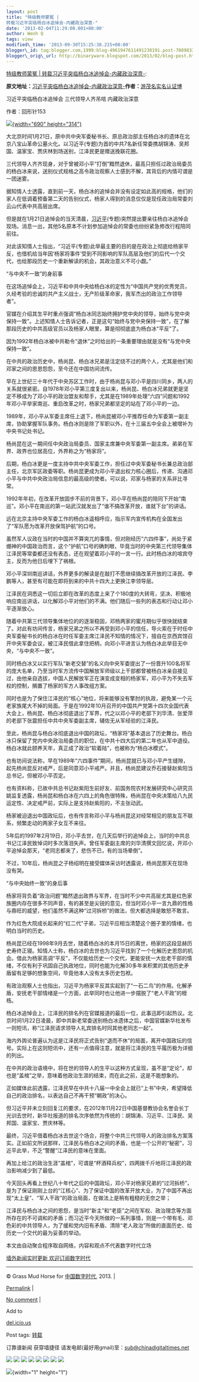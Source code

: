 ```yaml
--- 
layout: post 
title: "特级教师蒙冤 |
转载习近平突临杨白冰追悼会-内藏政治深意-" 
date: '2013-02-04T11:29:00.001+08:00' 
author: Wenh Q
tags: view
modified\_time: '2013-09-30T15:25:38.215+08:00' 
blogger\_id: tag:blogger.com,1999:blog-4961947611491238191.post-7089833476110496779
blogger\_orig\_url: http://binaryware.blogspot.com/2013/02/blog-post.html
--- 
```

[特级教师蒙冤
|
转载习近平突临杨白冰追悼会-内藏政治深意-](http://feedproxy.google.com/~r/chinagfwblog/~3/iXxGsut3PvY/):



<div>

<div>

**原文地址：**[习近平突临杨白冰追悼会-内藏政治深意-](http://blog.sina.com.cn/s/blog_b3c4cb0401015f2o.html "习近平突临杨白冰追悼会-内藏政治深意-")**作者：**[游茂名实名认证博](http://blog.sina.com.cn/u/3016018692 "游茂名实名认证博")

</div>

<div>

<div>

习近平突临杨白冰追悼会 三代领导人齐吊唁 内藏政治深意

</div>

<div>

作者：回形针153

</div>

<div>

[![](http://s15.sinaimg.cn/mw690/b3c4cb04td4b88bab2b6e&690){width="690"
height="314"}](http://blog.photo.sina.com.cn/showpic.html#url=http://s15.sinaimg.cn/orignal/b3c4cb04td4b88bab2b6e)

</div>

</div>

</div>



<div>

大北京时间1月21日，原中共中央军委秘书长、原总政治部主任杨白冰的遗体在北京八宝山革命公墓火化。以习近平(专题)为首的中共7名新任常委携胡锦涛、吴邦国、温家宝、贾庆林到场送别，江泽民更是赠送挽联花圈。

</div>

<div>

</div>

<div>

三代领导人齐齐现身，对于曾被邓小平“打倒”黯然退休，最高只担任过政治局委员的杨白冰来说，送别仪式规格之高令政治观察人士感到不解，其背后的内情可谓是一团迷雾。

</div>

<div>

</div>

<div>

据知情人士透露，直到前一天，杨白冰的追悼会并没有设定如此高的规格，他们的家人在低调着预备第二天的告别仪式，杨家人得到的消息仅仅是现任政治局常委刘云山代表中共高层出席。

</div>

<div>

</div>

<div>

但是就在1月21日追悼会的当天清晨，[习近平](https://meilizhongguo.biz/chinese/tag/%e4%b9%a0%e8%bf%91%e5%b9%b3/?category=10466 "标签 习近平 下的日志")(专题)突然提出要亲往杨白冰追悼会现场。消息一出，其他5名原本不计划参加追悼会的常委也纷纷紧急修改行程陪同前往。

</div>

<div>

</div>

<div>

对此该知情人士指出，“习近平(专题)此举最主要的目的是在政治上彻底给杨家平反，也借机给当年因‘杨家将事件’受到不同影响的军队高层及他们的后代一个交代，也给那段历史一个重新解读的机会，其政治意义不可小觑。”

</div>

<div>

</div>

<div>

“与中央不一致”的身前事

</div>

<div>

</div>

<div>

在这场追悼会上，习近平和中共中央给杨白冰的定性为“中国共产党的优秀党员，久经考验的忠诚的共产主义战士，无产阶级革命家，我军杰出的政治工作领导者”。

</div>

<div>

</div>

<div>

官媒在介绍其生平时重点强调“杨白冰同志始终拥护党中央的领导，始终与党中央保持一致”。上述知情人士告诉记者，正是这句“始终与党中央保持一致”，在了解那段历史的中共高级官员以及杨家人眼里，算是彻彻底底为杨白冰“平反”了。

</div>

<div>

</div>

<div>

因为1992年杨白冰被中共勒令“退休”之时给出的一条重要理由就是没有“与党中央保持一致”。

</div>

<div>

</div>

<div>

在中共的政治历史中，杨尚昆、杨白冰兄弟是注定绕不过的两个人，尤其是他们和邓家之间的恩恩怨怨，至今还在中国坊间流传。

</div>

<div>

</div>

<div>

早在上世纪三十年代于中央苏区工作时，由于杨尚昆与邓小平是四川同乡，两人的关系就很紧密。自1978年邓小平第三度复出以来，杨尚昆、杨白冰兄弟就更是坚定不移成为了邓小平的政治盟友和帮手，尤其是在1989年处理“六四”问题和1992年邓小平举家南巡、重启改革之时，杨家兄弟都坚定的站在了邓小平的一边。

</div>

<div>

</div>

<div>

1989年，邓小平从军委主席任上退下，杨尚昆被邓小平推荐任命为军委第一副主席，协助掌握军队事务。杨白冰则是除了军职以外，在十三届五中全会上被增补为中央书记处书记。

</div>

<div>

</div>

<div>

杨尚昆在这一期间任中央政治局委员、国家主席兼中央军委第一副主席。弟弟在军界、政界也位居高位，外界称之为“杨家将”。

</div>

<div>

</div>

<div>

后期，杨白冰更是一度主持中共中央军委工作，担任过中央军委秘书长兼总政治部主任，北京军区政委等职。杨尚昆更成为邓小平退出权力核心圈后，传递、沟通邓小平与中共中央政治局信息的最高级的使者。可以说，邓家与杨家的关系非比寻常。

</div>

<div>

</div>

<div>

1992年年初，在改革开放固步不前的背景下，邓小平在杨尚昆的陪同下开始“南巡”。邓小平在南巡的第一站武汉就发出了“谁不搞改革开放，谁就下台”的讲话。

</div>

<div>

</div>

<div>

远在北京主持中央军委工作的杨白冰遥相呼应，指示军内宣传机构在全国发出了“军队愿为改革开放保驾护航”的口号。

</div>

<div>

</div>

<div>

虽然军人议政在当时的中国并不算突兀的事情，但对刚经历“六四件事”，尚处于紧绷神的中国政治而言，这个“护航”口号的确刺眼，毕竟当时的中央第三代领导集体江泽民等常委都还没有表态，还在观望着邓小平的一言一行。此时杨白冰的喧宾夺主，反而为他日后埋下了祸根。

</div>

<div>

</div>

<div>

邓小平深圳南巡讲话，外界更多的解读是在敲打不愿继续搞改革开放的江泽民、李鹏等人，甚至有可能在即将到来的中共十四大上更换江李领导层。

</div>

<div>

</div>

<div>

江泽民在洞悉这一切后立即在改革的态度上来了个180度的大转弯，坚决、积极地响应南巡讲话，以化解邓小平对他们的不满。他们随后一些列的表态和行动让邓小平逐渐放心。

</div>

<div>

</div>

<div>

随着中共第三代领导集体地位的的逐渐稳固，邓杨两家的蜜月期似乎很快就结束了。对此有坊间传言，杨家兄弟之所以不再受到邓小平的信任，导火索在于时任中央军委秘书长的杨白冰在时任军委主席江泽民不知情的情况下，擅自在京西宾馆召开中央军委会议，被江泽民借此拿住把柄，向邓小平进言认为杨白冰此举目无中央，“与中央不一致”。

</div>

<div>

</div>

<div>

同时杨白冰又以实行军队“新老交替”的名义向中央军委提出了一份晋升100名将军的庞大名单，乃至当时军方流传中国解放军师级以上干部都曾被杨白冰亲自接见过，由他亲自选拔，中国人民解放军正在演变成变相的杨家军，邓小平为不失去军权的控制，搁置了杨家的军方人事改组方案。

</div>

<div>

</div>

<div>

同时也是为了保住江泽民的“核心”地位，将来能够没有擎肘的执政，避免某一个元老家族尾大不掉的局面。于是在1992年10月召开的中国共产党第十四次全国代表大会上，杨尚昆、杨白冰彻底退出了军界，代之以邓小平的老部下刘华清、张爱萍的老部下张震担任中共中央军委副主席，辅佐无从军经验的江泽民。

</div>

<div>

</div>

<div>

至此，杨尚昆与杨白冰彻底退出中国的政坛，“杨家将”基本退出了历史舞台。杨白冰只保留了党内中央政治局委员的职位，在中共十四大后的第二年也从军中退役。杨白冰就此颐养天年，真正成了政治“软着陆”，也被称为“杨白冰模式”。

</div>

<div>

</div>

<div>

也有坊间说法称，早在1989年“六四事件”期间，杨尚昆就已与邓小平产生缝隙，起先杨尚昆反对戒严，后是同意邓小平戒严。并且，杨尚昆建议乔石接替赵紫阳当总书记，但被邓小平否定。

</div>

<div>

</div>

<div>

也有资料称，已故中共总书记赵紫阳生前好友、前国务院农村发展研究中心研究员姚监复透露，杨尚昆和杨白冰在六四上的角色很特殊，杨尚昆在中央决策给八九民运定性、决定戒严前，实际上是支持赵紫阳的，不主张动武。

</div>

<div>

</div>

<div>

杨家被迫退出中国政坛后，也有传言称邓小平与杨尚昆这对经常相见的朋友互不联系，频繁走动的两家子女互不来往。

</div>

<div>

</div>

<div>

5年后的1997年2月19日，邓小平去世，在几天后举行的追悼会上，当时的中共总书记江泽民致悼词时多次落泪失声。曾任军委副主席的刘华清撰文回忆说，开邓小平追悼会那天，“老同志都来了，悲伤不已，有的当场晕倒”。

</div>

<div>

</div>

<div>

不过，10年后，杨尚昆之子杨绍明在接受媒体采访时透露说，杨尚昆那天在现场没有哭。

</div>

<div>

</div>

<div>

“与中央始终一致”的身后事

</div>

<div>

</div>

<div>

杨家将背负着“政治问题”黯然退出政界与军界，在当时不少中共高层尤其是红色家族圈内存在很多不同声音，有的甚至是尖锐的意见，但当时邓小平一言九鼎的性格与鼎旺的威望，他们虽然不满这种“过河拆桥”的做法，但大都选择是敢怒不敢言。

</div>

<div>

</div>

<div>

作为红色大院成长起来的“红二代”子弟，习近平应相当清楚这个圈子里的情绪，也明白当时的历史。

</div>

<div>

</div>

<div>

杨尚昆已经在1998年9月去世，随着杨白冰的本月15日的离世，杨家的这段显赫历史寿终正寝。知情人士称，杨白冰的去世也为习近平找到了一个化解历史恩怨的机会。借此为杨家高调“平反”，不仅能给历史一个交代，更能安抚一大批老干部的情绪，不仅有利于巩固自己执政地位，同时也能为化解30多年来积累的其他历史矛盾留有足够的想象空间，毕竟他本人没有太多历史包袱。

</div>

<div>

</div>

<div>

有政治观察人士也指出，习近平为杨家平反其实起到了“一石二鸟”的作用。化解矛盾，安抚老干部情绪是一个方面，此举同时也让他进一步摆脱了“老人干政”的桎梏。

</div>

<div>

</div>

<div>

杨白冰追悼会上，江泽民的排名列在官媒报道的最后一位，此事迅即引起热议。北京时间1月22日凌晨，即中共新老常委送别杨白冰遗体之后，中国官媒新华社发布一则短讯，称“江泽民请求领导人礼宾排名时同其他老同志一起”。

</div>

<div>

</div>

<div>

海内外舆论普遍认为这是江泽民将正式告别“退而不休”的局面，离开中国政坛的信号。实际上在这则短讯中，还有一点值得注意，就是将江泽民的生平履历极为详细的列出。

</div>

<div>

</div>

<div>

在中共的政治语境中，将在世的领导人的生平以这种方式呈现，虽不是“定论”，却也是“盖棺”之举，意味着他政治生涯的结束，而在此之前，这是不能想象的。

</div>

<div>

</div>

<div>

正如媒体此前透露，江泽民早在中共十八届一中全会上就已“上书”中央，希望降低自己的政治排名，以表达自己不再干预“朝政”的决心。

</div>

<div>

</div>

<div>

但习近平并未立刻回复江的要求，在2012年11月22日中国基督教协会名誉会长丁光训去世时，新华社报道的排名次序依然为传统的：胡锦涛、习近平、江泽民、吴邦国、温家宝、贾庆林等。

</div>

<div>

</div>

<div>

最终，习近平借着杨白冰去世这个场合，将整个中共三代领导人的政治排名方案落实。正如前文所说那样，江泽民与杨白冰之间的矛盾，也是一个公开的“秘密”，习近平此举，不乏“警醒”江泽民的意味在里面。

</div>

<div>

</div>

<div>

再加上给江的政治生涯“盖棺”，可谓是“杯酒释兵权”，四两拨千斤地将江泽民的政治影响减少到了最低。

</div>

<div>

</div>

<div>

今天回头再看上世纪八十年代之后的中国政坛，邓小平对杨家兄弟的“过河拆桥”，是为了保证刚刚上台的“江核心”、为了保证中国的改革开放大业，为了中国不再出现“太上皇”、“军人干政”的政治局面，在做法上是稍有粗糙的无奈之举；

</div>

<div>

</div>

<div>

江泽民与杨白冰之间的恩怨，是当时“新主”和“老臣”之间在军权、政治理念等方面所存在的不可调和的矛盾；而习近平今天所做的一系列事情，则是一个带有毛、邓色彩的中共领导人，为了缓和党内旧有矛盾、清除“老人政治”所做的直面历史、给历史一个交代的最为妥善的举动。

</div>





本文由自动聚合程序取自网络，内容和观点不代表数字时代立场



[墙外新闻实时更新 欢迎订阅数字时代](http://eepurl.com/msuvD)


















------------------------------------------------------------------------

© Grass Mud Horse for [中国数字时代](https://meilizhongguo.biz/chinese),
2013. |

[Permalink](https://meilizhongguo.biz/chinese/2013/02/%e7%89%b9%e7%ba%a7%e6%95%99%e5%b8%88%e8%92%99%e5%86%a4-%e8%bd%ac%e8%bd%bd%e4%b9%a0%e8%bf%91%e5%b9%b3%e7%aa%81%e4%b8%b4%e6%9d%a8%e7%99%bd%e5%86%b0%e8%bf%bd%e6%82%bc%e4%bc%9a-%e5%86%85%e8%97%8f/)
|

[No
comment](https://meilizhongguo.biz/chinese/2013/02/%e7%89%b9%e7%ba%a7%e6%95%99%e5%b8%88%e8%92%99%e5%86%a4-%e8%bd%ac%e8%bd%bd%e4%b9%a0%e8%bf%91%e5%b9%b3%e7%aa%81%e4%b8%b4%e6%9d%a8%e7%99%bd%e5%86%b0%e8%bf%bd%e6%82%bc%e4%bc%9a-%e5%86%85%e8%97%8f/#comments)
|

Add to

[del.icio.us](http://del.icio.us/post?url=https://meilizhongguo.biz/chinese/2013/02/%e7%89%b9%e7%ba%a7%e6%95%99%e5%b8%88%e8%92%99%e5%86%a4-%e8%bd%ac%e8%bd%bd%e4%b9%a0%e8%bf%91%e5%b9%b3%e7%aa%81%e4%b8%b4%e6%9d%a8%e7%99%bd%e5%86%b0%e8%bf%bd%e6%82%bc%e4%bc%9a-%e5%86%85%e8%97%8f/&title=%E7%89%B9%E7%BA%A7%E6%95%99%E5%B8%88%E8%92%99%E5%86%A4%20%7C%20%E8%BD%AC%E8%BD%BD%E4%B9%A0%E8%BF%91%E5%B9%B3%E7%AA%81%E4%B8%B4%E6%9D%A8%E7%99%BD%E5%86%B0%E8%BF%BD%E6%82%BC%E4%BC%9A-%E5%86%85%E8%97%8F%E6%94%BF%E6%B2%BB%E6%B7%B1%E6%84%8F-)





Post tags:
[转载](https://meilizhongguo.biz/chinese/tag/%e8%bd%ac%e8%bd%bd/?category=10466)



订靠谱新闻 获穿墙捷径
请发电邮(最好用gmail)至：sub@chinadigitaltimes.net







<div>

[![](http://feeds.feedburner.com/~ff/chinagfwblog?d=yIl2AUoC8zA)](http://feeds.feedburner.com/~ff/chinagfwblog?a=iXxGsut3PvY:IFQ97VUE0k0:yIl2AUoC8zA)
[![](http://feeds.feedburner.com/~ff/chinagfwblog?i=iXxGsut3PvY:IFQ97VUE0k0:-BTjWOF_DHI)](http://feeds.feedburner.com/~ff/chinagfwblog?a=iXxGsut3PvY:IFQ97VUE0k0:-BTjWOF_DHI)
[![](http://feeds.feedburner.com/~ff/chinagfwblog?i=iXxGsut3PvY:IFQ97VUE0k0:F7zBnMyn0Lo)](http://feeds.feedburner.com/~ff/chinagfwblog?a=iXxGsut3PvY:IFQ97VUE0k0:F7zBnMyn0Lo)
[![](http://feeds.feedburner.com/~ff/chinagfwblog?i=iXxGsut3PvY:IFQ97VUE0k0:V_sGLiPBpWU)](http://feeds.feedburner.com/~ff/chinagfwblog?a=iXxGsut3PvY:IFQ97VUE0k0:V_sGLiPBpWU)
[![](http://feeds.feedburner.com/~ff/chinagfwblog?d=qj6IDK7rITs)](http://feeds.feedburner.com/~ff/chinagfwblog?a=iXxGsut3PvY:IFQ97VUE0k0:qj6IDK7rITs)
[![](http://feeds.feedburner.com/~ff/chinagfwblog?d=l6gmwiTKsz0)](http://feeds.feedburner.com/~ff/chinagfwblog?a=iXxGsut3PvY:IFQ97VUE0k0:l6gmwiTKsz0)
[![](http://feeds.feedburner.com/~ff/chinagfwblog?i=iXxGsut3PvY:IFQ97VUE0k0:gIN9vFwOqvQ)](http://feeds.feedburner.com/~ff/chinagfwblog?a=iXxGsut3PvY:IFQ97VUE0k0:gIN9vFwOqvQ)
[![](http://feeds.feedburner.com/~ff/chinagfwblog?d=TzevzKxY174)](http://feeds.feedburner.com/~ff/chinagfwblog?a=iXxGsut3PvY:IFQ97VUE0k0:TzevzKxY174)

</div>

![](http://feeds.feedburner.com/~r/chinagfwblog/~4/iXxGsut3PvY){width="1"
height="1"}
